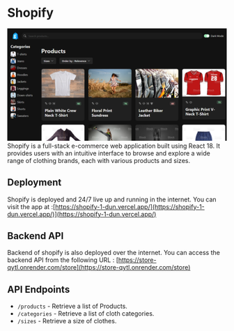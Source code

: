 # Shopify

![Shopify](shopify/public/Shopify.png)
Shopify is a full-stack e-commerce web application built using React 18. It provides users with an intuitive interface to browse and explore a wide range of clothing brands, each with various products and sizes.

## Deployment

Shopify is deployed and 24/7 live up and running in the internet. You can visit the app at :[https://shopify-1-dun.vercel.app/](https://shopify-1-dun.vercel.app/)](https://shopify-1-dun.vercel.app/)

## Backend API

Backend of shopify is also deployed over the internet. You can access the backend API from the following URL : [https://store-qytl.onrender.com/store](https://store-qytl.onrender.com/store)

## API Endpoints

- `/products` - Retrieve a list of Products.
- `/categories` - Retrieve a list of cloth categories.
- `/sizes` - Retrieve a size of clothes.
